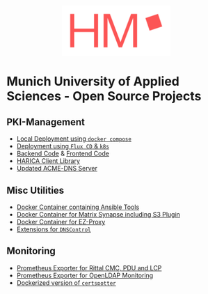 <p align="center">
<img width="250px" src="https://github.com/hm-edu/.github/blob/main/profile/logo.png?raw=true"/>
</p>

# Munich University of Applied Sciences - Open Source Projects

## PKI-Management

- [Local Deployment using `docker compose`](https://github.com/hm-edu/portal-deployment)
- [Deployment using `Flux CD` & `k8s`](https://github.com/hm-edu/infrastructure)
- [Backend Code](https://github.com/hm-edu/portal-backend) & [Frontend Code](https://github.com/hm-edu/portal-frontend)
- [HARICA Client Library](https://github.com/hm-edu/harica)
- [Updated ACME-DNS Server](https://github.com/hm-edu/acme-dns)

## Misc Utilities

- [Docker Container containing Ansible Tools](https://github.com/hm-edu/ansible-ci)
- [Docker Container for Matrix Synapse including S3 Plugin](https://github.com/hm-edu/synapse-s3)
- [Docker Container for EZ-Proxy](https://github.com/hm-edu/ezproxy-docker)
- [Extensions for `DNSControl`](https://github.com/hm-edu/dnscontrol-extended)

## Monitoring

- [Prometheus Exporter for Rittal CMC, PDU and LCP](https://github.com/hm-edu/rittal-exporter)
- [Prometheus Exporter for OpenLDAP Monitoring](https://github.com/hm-edu/openldap-exporter)
- [Dockerized version of `certspotter`](https://github.com/hm-edu/certspotter/)
